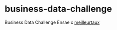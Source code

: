 # business-data-challenge

Business Data Challenge Ensae x [meilleurtaux](https://www.meilleurtaux.com/)